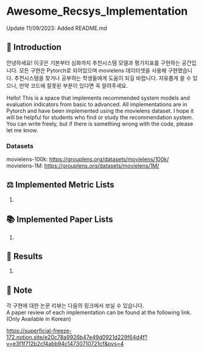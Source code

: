 # Awesome_Recsys_Implementation
Update 11/09/2023: Added README.md

## 🤗 Introduction

안녕하세요! 이곳은 기본부터 심화까지 추천시스템 모델과 평가지표를 구현하는 공간입니다. 모든 구현은 Pytorch로 되어있으며 movielens 데이터셋을 사용해 구현했습니다. 추천시스템을 찾거나 공부하는 학생들에게 도움이 되길 바랍니다. 자유롭게 쓸 수 있으나, 만약 코드에 잘못된 부분이 있다면 꼭 알려주세요.

Hello! This is a space that implements recommended system models and evaluation indicators from basic to advanced. All implementations are in Pytorch and have been implemented using the movielens dataset. I hope it will be helpful for students who find or study the recommendation system. You can write freely, but if there is something wrong with the code, please let me know.

### Datasets
movielens-100k: https://grouplens.org/datasets/movielens/100k/<br>
movielens-1M: https://grouplens.org/datasets/movielens/1M/<br>

## ⚖ Implemented Metric Lists
1. 

## 📚 Implemented Paper Lists
1. 

## 💯 Results
1. 

## 🔔 Note
각 구현에 대한 논문 리뷰는 다음의 링크에서 보실 수 있습니다.<br>
A paper review of each implementation can be found at the following link. (Only Available in Korean)<br>

https://superficial-freeze-172.notion.site/e20c78a9926b47e49d0921d229f64d4f?v=e3f1f712b2cf4abb94c14730710721cf&pvs=4
